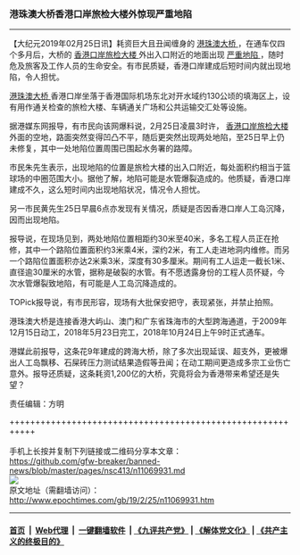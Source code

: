 ### 港珠澳大桥香港口岸旅检大楼外惊现严重地陷
------------------------

<p>
 【大纪元2019年02月25日讯】耗资巨大且丑闻缠身的
 <a href="http://www.epochtimes.com/gb/tag/%E6%B8%AF%E7%8F%A0%E6%BE%B3%E5%A4%A7%E6%A1%A5.html">
  港珠澳大桥
 </a>
 ，在通车仅四个多月后，大桥的
 <a href="http://www.epochtimes.com/gb/tag/%E9%A6%99%E6%B8%AF%E5%8F%A3%E5%B2%B8%E6%97%85%E6%A3%80%E5%A4%A7%E6%A5%BC.html">
  香港口岸旅检大楼
 </a>
 外出入口附近的地面出现
 <a href="http://www.epochtimes.com/gb/tag/%E4%B8%A5%E9%87%8D%E5%9C%B0%E9%99%B7.html">
  严重地陷
 </a>
 ，随时危及旅客及工作人员的生命安全。有市民质疑，香港口岸建成后短时间内就出现地陷，令人担忧。
</p>
<p>
 <a href="http://www.epochtimes.com/gb/tag/%E6%B8%AF%E7%8F%A0%E6%BE%B3%E5%A4%A7%E6%A1%A5.html">
  港珠澳大桥
 </a>
 香港口岸坐落于香港国际机场东北对开水域约130公顷的填海区上，设有用作通关检查的旅检大楼、车辆通关广场和公共运输交汇处等设施。
</p>
<p>
 据港媒东网报导，有市民向该网爆料说，2月25日凌晨3时许，
 <a href="http://www.epochtimes.com/gb/tag/%E9%A6%99%E6%B8%AF%E5%8F%A3%E5%B2%B8%E6%97%85%E6%A3%80%E5%A4%A7%E6%A5%BC.html">
  香港口岸旅检大楼
 </a>
 外面的空地，路面突然变得凹凸不平，随后更突然出现两处地陷，至25日早上仍未修复，其中一处地陷位置周围已围起水务署的路障。
</p>
<p>
 市民朱先生表示，出现地陷的位置是旅检大楼的出入口附近，每处面积约相当于篮球场的中圈范围大小。据他了解，地陷可能是水管爆裂造成的。他质疑，香港口岸建成不久，这么短时间内出现地陷状况，情况令人担忧。
</p>
<p>
 另一市民黄先生25日早晨6点亦发现有关情况，质疑是否因香港口岸人工岛沉降，因而出现地陷。
</p>
<p>
 报导说，在现场见到，两处地陷位置相距约30米至40米，多名工程人员正在抢修，其中一个路陷位置面积约3米乘4米，深约2米，有工人走进地洞内维修。而另一个路陷位置面积亦达2米乘3米，深度有30多厘米。期间有工人运走一截长1米、直径逾30厘米的水管，据称是破裂的水管。有不愿透露身份的工程人员怀疑，今次水管爆裂致地陷，有可能是人工岛沉降造成的。
</p>
<p>
 TOPick报导说，有市民形容，现场有大批保安把守，表现紧张，并禁止拍照。
</p>
<p>
 港珠澳大桥是连接香港大屿山、澳门和广东省珠海市的大型跨海通道，于2009年12月15日动工，2018年5月23日完工，2018年10月24日上午9时正式通车。
</p>
<p>
 港媒此前报导，这条花9年建成的跨海大桥，除了多次出现延误、超支外，更被爆出人工岛飘移、石屎砖压力测试结果造假等丑闻；在动工期间更造成多宗工业伤亡意外。报导还质疑，这条耗资1,200亿的大桥，究竟将会为香港带来希望还是失望？
</p>
<p>
 责任编辑：方明
</p>

+++++++++++++++++++++++++++++++++++++++++++++++++++++++++++<br/><br/>
手机上长按并复制下列链接或二维码分享本文章：<br/>
https://github.com/gfw-breaker/banned-news/blob/master/pages/nsc413/n11069931.md <br/>
<a href='https://github.com/gfw-breaker/banned-news/blob/master/pages/nsc413/n11069931.md'><img src='https://github.com/gfw-breaker/banned-news/blob/master/pages/nsc413/n11069931.md.png'/></a> <br/>
原文地址（需翻墙访问）：http://www.epochtimes.com/gb/19/2/25/n11069931.htm


------------------------
#### [首页](https://github.com/gfw-breaker/banned-news/blob/master/README.md) &nbsp;|&nbsp; [Web代理](https://github.com/labour-camp/helloworld) &nbsp;|&nbsp; [一键翻墙软件](https://github.com/gfw-breaker/nogfw/blob/master/README.md) &nbsp;| [《九评共产党》](https://github.com/gfw-breaker/9ping.md/blob/master/README.md#九评之一评共产党是什么) | [《解体党文化》](https://github.com/gfw-breaker/jtdwh.md/blob/master/README.md) | [《共产主义的终极目的》](https://github.com/gfw-breaker/gczydzjmd.md/blob/master/README.md)

